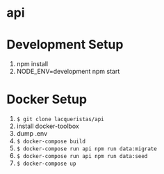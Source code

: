 # api


# Development Setup

  1. npm install
  2. NODE_ENV=development npm start

# Docker Setup

  1. `$ git clone lacqueristas/api`
  2. install docker-toolbox
  3. dump .env
  4. `$ docker-compose build`
  5. `$ docker-compose run api npm run data:migrate`
  6. `$ docker-compose run api npm run data:seed`
  7. `$ docker-compose up`

